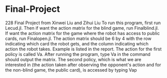 # Final-Project
228 Final Project from Xinwei Liu and Zihui Liu
To run this program, first run Lecud.jl. Then if want the action matrix for the blind game, run Finalblind.jl. If want the action matrix for the game where the robot has access to public cards, run Finalopen.jl. The action matrix should be 6 by 4 with the row indicating which card the robot gets, and the column indicating which action the robot takes. Example is listed in the report.
The action for the first policy is called Va. After running the program, type Va in the command should output the matrix. The second policy, which is what we are interested in (the action taken after observing the opponent's action and for the non-blind game, the public card), is accessed by typing Vap

